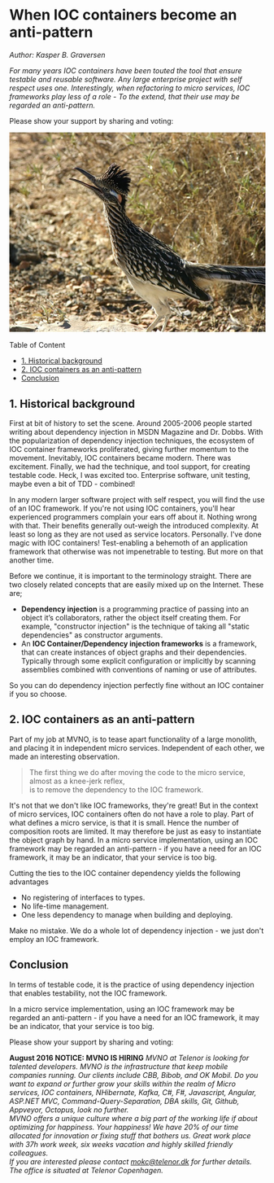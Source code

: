 ﻿# When IOC containers become an anti-pattern
*Author: Kasper B. Graversen*
<ArticleHeaderUrls/><Categories Tags="Architecture, Micro_Service, Refactor_to_Micro_Services, Dependency_Injection, IOC, IOC_Container, Service_Locator">
</Categories>


*For many years IOC containers have been touted the tool that ensure testable and reusable software. Any large enterprise project with self respect uses one. Interestingly, when refactoring to micro services, IOC frameworks play less of a role - To the extend, that their use may be regarded an anti-pattern.*


Please show your support by sharing and voting: 
<SocialShareButtons>
</SocialShareButtons> 



<img src="img/pixabay_com_greater-roadrunner-854405_640.jpg">

   
Table of Content

   * [1. Historical background](#historical-background)
   * [2. IOC containers as an anti-pattern](#ioc-containers-as-an-anti-pattern)
   * [Conclusion](#conclusion)
    
   
## 1. Historical background
First at bit of history to set the scene. Around 2005-2006 people started writing about dependency injection in MSDN Magazine and Dr. Dobbs. With the popularization of dependency injection techniques, the ecosystem of IOC container frameworks proliferated, giving further momentum to the movement. Inevitably, IOC containers became modern. There was excitement. Finally, we had the technique, and tool support, for creating testable code. Heck, I was excited too. Enterprise software, unit testing, maybe even a bit of TDD - combined!

In any modern larger software project with self respect, you will find the use of an IOC framework. If you're not using IOC containers, you'll hear experienced programmers complain your ears off about it. Nothing wrong with that. Their benefits generally out-weigh the introduced complexity. At least so long as they are not used as service locators. Personally. I've done magic with IOC containers! Test-enabling a behemoth of an application framework that otherwise was not impenetrable to testing. But more on that another time.

Before we continue, it is important to the terminology straight. There are two closely related concepts that are easily mixed up on the Internet. These are;

* **Dependency injection** is a programming practice of passing into an object it’s collaborators, rather the object itself creating them. For example, "constructor injection" is the technique of taking all "static dependencies" as constructor arguments.
* An **IOC Container/Dependency injection frameworks** is a framework, that can create instances of object graphs and their dependencies. Typically through some explicit configuration or implicitly by scanning assemblies combined with conventions of naming or use of attributes. 

So you can do dependency injection perfectly fine without an IOC container if you so choose.


## 2. IOC containers as an anti-pattern
Part of my job at MVNO, is to tease apart functionality of a large monolith, and placing it in independent micro services. Independent of each other, we made an interesting observation. 

> The first thing we do after moving the code to the micro service, <br>
> almost as a knee-jerk reflex, <br>
> is to remove the dependency to the IOC framework. 

It's not that we don't like IOC frameworks, they're great! But in the context of micro services, IOC containers often do not have a role to play. Part of what defines a micro service, is that it is small. Hence the number of composition roots are limited. It may therefore be just as easy to instantiate the object graph by hand. In a micro service implementation, using an IOC framework may be regarded an anti-pattern - if you have a need for an IOC framework, it may be an indicator, that your service is too big.

Cutting the ties to the IOC container dependency yields the following advantages

* No registering of interfaces to types.
* No life-time management.
* One less dependency to manage when building and deploying.

Make no mistake. We do a whole lot of dependency injection - we just don't employ an IOC framework.


## Conclusion
In terms of testable code, it is the practice of using dependency injection that enables testability, not the IOC framework. 

In a micro service implementation, using an IOC framework may be regarded an anti-pattern - if you have a need for an IOC framework, it may be an indicator, that your service is too big.
 


Please show your support by sharing and voting: <SocialShareButtons>
</SocialShareButtons> 


**August 2016 NOTICE: MVNO IS HIRING** *MVNO at Telenor is looking for talented developers.  MVNO is the infrastructure that keep mobile companies running. Our clients include CBB, Bibob, and OK Mobil.
Do you want to expand or further grow your skills within the realm of Micro services, IOC containers, NHibernate, Kafka, C#, F#, Javascript, Angular, ASP.NET MVC, Command-Query-Separation, DBA skills, Git, Github, Appveyor, Octopus, look no further. 
<br>MVNO offers a unique culture where a big part of the working life if about optimizing for happiness. Your happiness! We have 20% of our time allocated for innovation or fixing stuff that bothers us. Great work place with 37h work week, six weeks vacation and highly skilled friendly colleagues.
<br> If you are interested please contact mokc@telenor.dk for further details. The office is situated at Telenor Copenhagen.*

<br><br>
<CommentText>
</CommentText>

<br><br>